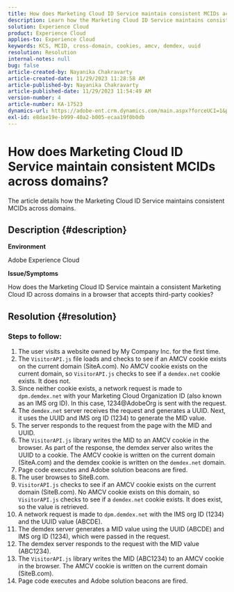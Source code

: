 ```yaml
---
title: How does Marketing Cloud ID Service maintain consistent MCIDs across domains?
description: Learn how the Marketing Cloud ID Service maintains consistent MCIDs across domains.
solution: Experience Cloud
product: Experience Cloud
applies-to: Experience Cloud
keywords: KCS, MCID, cross-domain, cookies, amcv, demdex, uuid
resolution: Resolution
internal-notes: null
bug: false
article-created-by: Nayanika Chakravarty
article-created-date: 11/29/2023 11:28:58 AM
article-published-by: Nayanika Chakravarty
article-published-date: 11/29/2023 11:54:49 AM
version-number: 4
article-number: KA-17523
dynamics-url: https://adobe-ent.crm.dynamics.com/main.aspx?forceUCI=1&pagetype=entityrecord&etn=knowledgearticle&id=a140bd7a-aa8e-ee11-8179-6045bd006239
exl-id: e8dae19e-b999-40a2-b005-ecaa19f0b0db
---
```

# How does Marketing Cloud ID Service maintain consistent MCIDs across domains?


The article details how the Marketing Cloud ID Service maintains consistent MCIDs across domains.

## Description {#description}


<b>Environment</b>

Adobe Experience Cloud

<b>Issue/Symptoms</b>

How does the Marketing Cloud ID Service maintain a consistent Marketing Cloud ID across domains in a browser that accepts third-party cookies?


## Resolution {#resolution}


### Steps to follow:

1. The user visits a website owned by My Company Inc. for the first time.
2. The `VisitorAPI.js` file loads and checks to see if an AMCV cookie exists on the current domain (SiteA.com). No AMCV cookie exists on the current domain, so `VisitorAPI.js` checks to see if a `demdex.net` cookie exists. It does not.
3. Since neither cookie exists, a network request is made to `dpm.demdex.net` with your Marketing Cloud Organization ID (also known as an IMS org ID). In this case, 1234@AdobeOrg is sent with the request.
4. The `demdex.net` server receives the request and generates a UUID. Next, it uses the UUID and IMS org ID (1234) to generate the MID value.
5. The server responds to the request from the page with the MID and UUID.
6. The `VisitorAPI.js` library writes the MID to an AMCV cookie in the browser. As part of the response, the demdex server also writes the UUID to a cookie. The AMCV cookie is written on the current domain (SiteA.com) and the demdex cookie is written on the `demdex.net` domain.
7. Page code executes and Adobe solution beacons are fired.
8. The user browses to SiteB.com.
9. `VisitorAPI.js` checks to see if an AMCV cookie exists on the current domain (SiteB.com). No AMCV cookie exists on this domain, so `VisitorAPI.js` checks to see if a `demdex.net` cookie exists. It does exist, so the value is retrieved.
10. A network request is made to `dpm.demdex.net` with the IMS org ID (1234) and the UUID value (ABCDE).
11. The demdex server generates a MID value using the UUID (ABCDE) and IMS org ID (1234), which were passed in the request.
12. The demdex server responds to the request with the MID value (ABC1234).
13. The `VisitorAPI.js` library writes the MID (ABC1234) to an AMCV cookie in the browser. The AMCV cookie is written on the current domain (SiteB.com).
14. Page code executes and Adobe solution beacons are fired.
